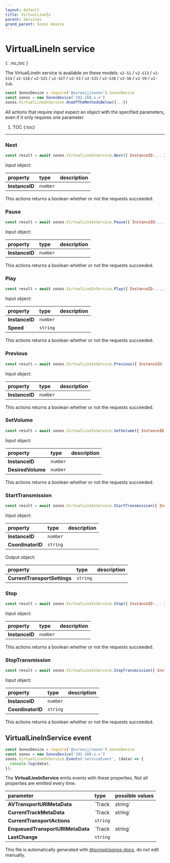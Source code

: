 ```yaml
---
layout: default
title: VirtualLineIn
parent: Services
grand_parent: Sonos device
---
```

# VirtualLineIn service
{: .no_toc }

The VirtualLineIn service is available on these models: `v2-S1` / `v2-S13` / `v2-S14` / `v2-S18` / `v2-S21` / `v2-S27` / `v2-S3` / `v2-S33` / `v2-S38` / `v2-S6` / `v2-S9` / `v2-Sub`.

```js
const SonosDevice = require('@svrooij/sonos').SonosDevice
const sonos = new SonosDevice('192.168.x.x')
sonos.VirtualLineInService.OneOfTheMethodsBelow({...})
```

All actions that require input expect an object with the specified parameters, even if it only requires one parameter.

1. TOC
{:toc}

---

### Next

```js
const result = await sonos.VirtualLineInService.Next({ InstanceID:... });
```

Input object:

| property | type | description |
|:----------|:-----|:------------|
| **InstanceID** | `number` |  |

This actions returns a boolean whether or not the requests succeeded.

### Pause

```js
const result = await sonos.VirtualLineInService.Pause({ InstanceID:... });
```

Input object:

| property | type | description |
|:----------|:-----|:------------|
| **InstanceID** | `number` |  |

This actions returns a boolean whether or not the requests succeeded.

### Play

```js
const result = await sonos.VirtualLineInService.Play({ InstanceID:..., Speed:... });
```

Input object:

| property | type | description |
|:----------|:-----|:------------|
| **InstanceID** | `number` |  |
| **Speed** | `string` |  |

This actions returns a boolean whether or not the requests succeeded.

### Previous

```js
const result = await sonos.VirtualLineInService.Previous({ InstanceID:... });
```

Input object:

| property | type | description |
|:----------|:-----|:------------|
| **InstanceID** | `number` |  |

This actions returns a boolean whether or not the requests succeeded.

### SetVolume

```js
const result = await sonos.VirtualLineInService.SetVolume({ InstanceID:..., DesiredVolume:... });
```

Input object:

| property | type | description |
|:----------|:-----|:------------|
| **InstanceID** | `number` |  |
| **DesiredVolume** | `number` |  |

This actions returns a boolean whether or not the requests succeeded.

### StartTransmission

```js
const result = await sonos.VirtualLineInService.StartTransmission({ InstanceID:..., CoordinatorID:... });
```

Input object:

| property | type | description |
|:----------|:-----|:------------|
| **InstanceID** | `number` |  |
| **CoordinatorID** | `string` |  |

Output object:

| property | type | description |
|:----------|:-----|:------------|
| **CurrentTransportSettings** | `string` |  |

### Stop

```js
const result = await sonos.VirtualLineInService.Stop({ InstanceID:... });
```

Input object:

| property | type | description |
|:----------|:-----|:------------|
| **InstanceID** | `number` |  |

This actions returns a boolean whether or not the requests succeeded.

### StopTransmission

```js
const result = await sonos.VirtualLineInService.StopTransmission({ InstanceID:..., CoordinatorID:... });
```

Input object:

| property | type | description |
|:----------|:-----|:------------|
| **InstanceID** | `number` |  |
| **CoordinatorID** | `string` |  |

This actions returns a boolean whether or not the requests succeeded.

## VirtualLineInService event

```js
const SonosDevice = require('@svrooij/sonos').SonosDevice
const sonos = new SonosDevice('192.168.x.x')
sonos.VirtualLineInService.Events('serviceEvent', (data) => {
  console.log(data);
});
```

The **VirtualLineInService** emits events with these properties. Not all properties are emitted every time.

| parameter | type | possible values |
|:----------|:-----|:----------------|
| **AVTransportURIMetaData** | `Track | string` |  | 
| **CurrentTrackMetaData** | `Track | string` |  | 
| **CurrentTransportActions** | `string` |  | 
| **EnqueuedTransportURIMetaData** | `Track | string` |  | 
| **LastChange** | `string` |  | 

This file is automatically generated with [@svrooij/sonos-docs](https://github.com/svrooij/sonos-api-docs/tree/main/generator/sonos-docs), do not edit manually.
